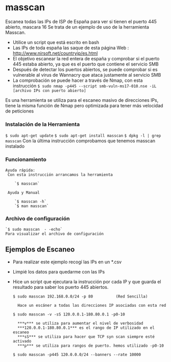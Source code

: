 # masscan
Escanea todas las IPs de ISP de España para ver si tienen el puerto 445 abierto, mascara 16 
Se trata de un ejemplo de uso de la herramienta Masscan.
- Utilice un script que está escrito en bash 
- Las IPs de toda españa las saque de esta página Web : http://www.nirsoft.net/countryip/es.html
- El objetivo escanear la red entera de españa y comprobar si el puerto 445 estaba abierto, ya que es el puerto que contiene el servicio SMB 
- Después de detectar los puertos abiertos, se puede comprobar si es vulnerable al virus de Wannacry que ataca justamente al servicio SMB
- La comprobación se puede hacer a través de Nmap, con esta instrucción
`$ sudo nmap -p445 --script smb-vuln-ms17-010.nse -iL [archivo IPs con puerto abierto] `




Es una herramienta se utiliza para el escaneo masivo de direcciones IPs, tiene la misma función de Nmap pero optimizada para tener más velocidad de peticiones

### Instalación de la Herramienta
   `$ sudo apt-get update`
   `$ sudo apt-get install masscan`
   `$ dpkg -l | grep masscan`
        Con la última instrucción comprobamos que tenemos masscan instalado
        
### Funcionamiento
    Ayuda rápida:
     Con esta instrucción arrancamos la herramienta 
        
        `$ masscan`           
    
     Ayuda y Manual
        
        `$ masscan -h`        
        `$ man masscan`

### Archivo de configuración
    
    `$ sudo masscan  - -echo`
    Para visualizar el archivo de configuración

## Ejemplos de Escaneo
- Para realizar este ejemplo recogí las IPs en un *.csv
- Limpié los datos para quedarme con las IPs
- Hice un script que ejecutara la instrucción por cada IP y que guarda el resultado para saber los puerto 445 abiertos.

    `$ sudo masscan 192.168.0.0/24 -p 80          (Red Sencilla)`
        
        Hace un escáner a todas las direcciones IP asociadas con esta red
        
    `$ sudo masscan -v -sS 120.0.0.1-180.80.0.1 -p0-10`
    
        ***v*** se utiliza para aumentar el nivel de verbosidad
        ***120.0.0.1-180.80.0.1*** es el rango de IP utilizado en el escaneo
        ***sS*** se utiliza para hacer que TCP syn scan siempre esté activado
        ***p*** se utiliza para rangos de puerto. hemos utilizado -p0-10
        
    `$ sudo masscan -p445 120.0.0.0/24 --banners --rate 10000`
        
  
        
        
        
        
